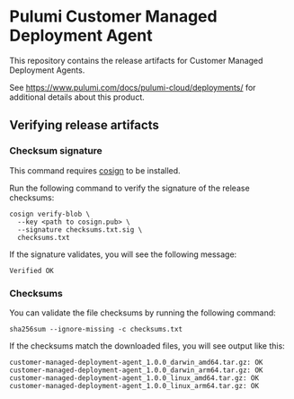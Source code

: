 # Pulumi Customer Managed Deployment Agent

This repository contains the release artifacts for Customer Managed Deployment Agents.

See https://www.pulumi.com/docs/pulumi-cloud/deployments/ for additional details about this product.

## Verifying release artifacts

### Checksum signature

This command requires [cosign](https://docs.sigstore.dev/system_config/installation/) to be installed.

Run the following command to verify the signature of the release checksums:

```
cosign verify-blob \
  --key <path to cosign.pub> \
  --signature checksums.txt.sig \
  checksums.txt
```

If the signature validates, you will see the following message:

```
Verified OK
```

### Checksums

You can validate the file checksums by running the following command:

```
sha256sum --ignore-missing -c checksums.txt
```

If the checksums match the downloaded files, you will see output like this:

```
customer-managed-deployment-agent_1.0.0_darwin_amd64.tar.gz: OK
customer-managed-deployment-agent_1.0.0_darwin_arm64.tar.gz: OK
customer-managed-deployment-agent_1.0.0_linux_amd64.tar.gz: OK
customer-managed-deployment-agent_1.0.0_linux_arm64.tar.gz: OK
```
